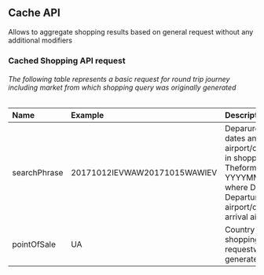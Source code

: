 ## **Cache API**

Allows to aggregate shopping results based on general request without any additional modifiers 

### **Cached Shopping API request**

###### The following table represents a basic request for round trip journey including market from which shopping query was originally generated

| Name | Example | Description |
| :--- | :--- | :--- |
| searchPhrase | 20171012IEVWAW20171015WAWIEV | Deparure and arrival dates and airport/city indicated in shopping request. Theformat is YYYYMMDDDEPARR, where DEP means Departure airport/city, ARR- arrival airport/city |
| pointOfSale | UA | Country code where shopping requestwas generated |



